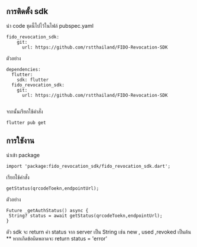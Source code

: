 ## การติดตั้ง sdk 

นำ code ชุดนี้ไปไว้ในไฟล์ pubspec.yaml

```
fido_revocation_sdk:
    git:
      url: https://github.com/rstthailand/FIDO-Revocation-SDK
```

ตัวอย่าง

```
dependencies:
  flutter:
    sdk: flutter
  fido_revocation_sdk:
    git:
      url: https://github.com/rstthailand/FIDO-Revocation-SDK
      
```

จากนั้นเรียกใช้คำสั่ง

```
flutter pub get
```


## การใชังาน

นำเข้า package
```
import 'package:fido_revocation_sdk/fido_revocation_sdk.dart';
```


เรียกใช้คำสั่ง
```
getStatus(qrcodeToekn,endpointUrl);
```
ตัวอย่าง
```
Future _getAuthStatus() async {
 String? status = await getStatus(qrcodeToekn,endpointUrl);
}
```

ตัว sdk จะ return  ค่า status จาก server เป็น String เช่น new , used ,revoked เป็นต้น
** หากเกิดข้อผิดพลาดจะ return status =  'error' 

